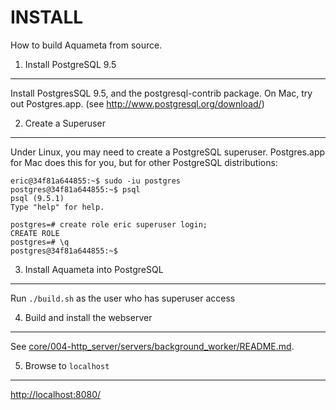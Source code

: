 INSTALL
=======

How to build Aquameta from source.

1. Install PostgreSQL 9.5
-------------------------

Install PostgresSQL 9.5, and the postgresql-contrib package.  On Mac, try out
Postgres.app.  (see http://www.postgresql.org/download/)


2. Create a Superuser
---------------------

Under Linux, you may need to create a PostgreSQL superuser.  Postgres.app for
Mac does this for you, but for other PostgreSQL distributions:

```
eric@34f81a644855:~$ sudo -iu postgres
postgres@34f81a644855:~$ psql
psql (9.5.1)
Type "help" for help.

postgres=# create role eric superuser login;
CREATE ROLE
postgres=# \q
postgres@34f81a644855:~$
```


3. Install Aquameta into PostgreSQL
-----------------------------------

Run `./build.sh` as the user who has superuser access


4. Build and install the webserver
----------------------------------

See [core/004-http_server/servers/background_worker/README.md](core/004-http_server/servers/background_worker/README.md).


5. Browse to `localhost`
------------------------

[http://localhost:8080/](http://localhost:8080/)
